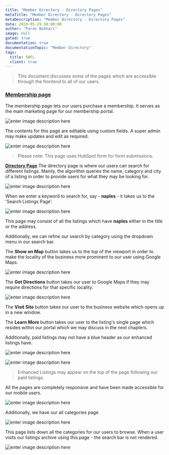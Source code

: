 ```yaml
---
title: "Member Directory - Directory Pages"
metaTitle: "Member Directory - Directory Pages"
metaDescription: "Member Directory - Directory Pages"
date: 2020-05-29 08:00:00
author: "Paras Bokhari"
image: null
gated: true
documentation: true
documentationTopic: "Member Directory"
tags:
  title: SWFL
  client: true
---
```


> This document discusses some of the pages which are accessible through
> the frontend to all of our users.

### [Membership page](https://bonitaprod.wpengine.com/membership/)

The membership page lets our users purchase a membership. It serves as the main marketing page for our membership portal.

![enter image description here](https://i.imgur.com/nRLQdX9.png)

The contents for this page are editable using custom fields. A super admin may make updates and edit as required.

![enter image description here](https://i.imgur.com/iiVFVSz.png)

> Please note: This page uses HubSpot form for form submissions.

**[Directory Page](https://bonitaprod.wpengine.com/business-directory/)**
The directory page is where our users can search for different listings. Mainly, the algorithm queries the name, category and city of a listing in order to provide users for what they may be looking for.

![enter image description here](https://i.imgur.com/rpIlTo3.jpg)

When we enter a keyword to search for, say - **naples** - it takes us to the 'Search Listings Page'.

![enter image description here](https://i.imgur.com/MJRA8q6.png)

This page may consist of all the listings which have **naples** either in the title or the address.

Additionally, we can refine our search by category using the dropdown menu in our search bar.

The **Show on Map** button takes us to the top of the viewport in order to make the locality of the business more prominent to our user using Google Maps.

![enter image description here](https://i.imgur.com/c6dbVpS.png)

The **Get Directions** button takes our user to Google Maps if they may require directions for that specific locality.

![enter image description here](https://i.imgur.com/GN9E3d9.jpg)

The **Visit Site** button takes our user to the business website which opens up in a new window.

The **Learn More** button takes our user to the listing's single page which resides within our portal which we may discuss in the next chapters.

Additionally, paid listings may not have a blue header as our enhanced listings have.

![enter image description here](https://i.imgur.com/d3ziKC3.png)

![enter image description here](https://i.imgur.com/CHF3rru.png)

> Enhanced Listings may appear on the top of the page following our paid listings.

All the pages are completely responsive and have been made accessible for our mobile users.

![enter image description here](https://i.imgur.com/NlCUoTj.png)

Additionally, we have our all categories page

![enter image description here](https://i.imgur.com/aEPccbm.png)

This page lists down all the categories for our users to browse. When a user visits our listings archive using this page - the search bar is not rendered.

![enter image description here](https://i.imgur.com/rURNTy6.png)
